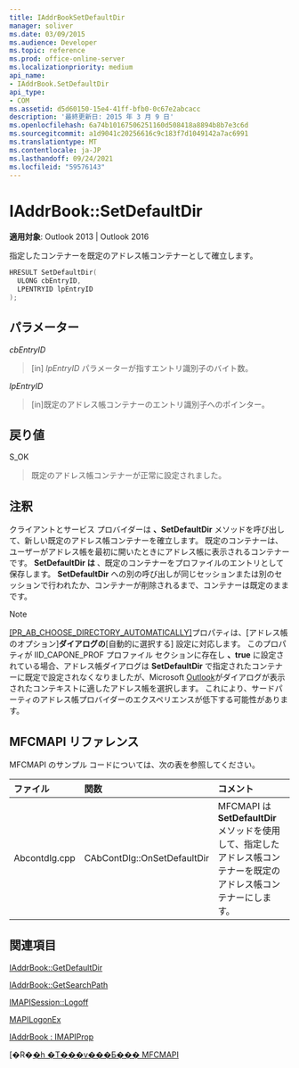 ```yaml
---
title: IAddrBookSetDefaultDir
manager: soliver
ms.date: 03/09/2015
ms.audience: Developer
ms.topic: reference
ms.prod: office-online-server
ms.localizationpriority: medium
api_name:
- IAddrBook.SetDefaultDir
api_type:
- COM
ms.assetid: d5d60150-15e4-41ff-bfb0-0c67e2abcacc
description: '最終更新日: 2015 年 3 月 9 日'
ms.openlocfilehash: 6a74b10167506251160d508418a8894b8b7e3c6d
ms.sourcegitcommit: a1d9041c20256616c9c183f7d1049142a7ac6991
ms.translationtype: MT
ms.contentlocale: ja-JP
ms.lasthandoff: 09/24/2021
ms.locfileid: "59576143"
---
```

# <a name="iaddrbooksetdefaultdir"></a>IAddrBook::SetDefaultDir

  
  
**適用対象**: Outlook 2013 | Outlook 2016 
  
指定したコンテナーを既定のアドレス帳コンテナーとして確立します。
  
```cpp
HRESULT SetDefaultDir(
  ULONG cbEntryID,
  LPENTRYID lpEntryID
);
```

## <a name="parameters"></a>パラメーター

 _cbEntryID_
  
> [in]  _lpEntryID_ パラメーターが指すエントリ識別子のバイト数。 
    
 _lpEntryID_
  
> [in]既定のアドレス帳コンテナーのエントリ識別子へのポインター。
    
## <a name="return-value"></a>戻り値

S_OK 
  
> 既定のアドレス帳コンテナーが正常に設定されました。
    
## <a name="remarks"></a>注釈

クライアントとサービス プロバイダーは **、SetDefaultDir** メソッドを呼び出して、新しい既定のアドレス帳コンテナーを確立します。 既定のコンテナーは、ユーザーがアドレス帳を最初に開いたときにアドレス帳に表示されるコンテナーです。 **SetDefaultDir は** 、既定のコンテナーをプロファイルのエントリとして保存します。 **SetDefaultDir** への別の呼び出しが同じセッションまたは別のセッションで行われたか、コンテナーが削除されるまで、コンテナーは既定のままです。 
  
> [!NOTE]
> [[PR_AB_CHOOSE_DIRECTORY_AUTOMATICALLY]](pidtagaddressbookchoosedirectoryautomatically-canonical-property.md)プロパティは、[アドレス帳のオプション]**ダイアログの**[自動的に選択する] 設定に対応します。 このプロパティが IID_CAPONE_PROF プロファイル セクションに存在し **、true** に設定されている場合、アドレス帳ダイアログは **SetDefaultDir** で指定されたコンテナーに既定で設定されなくなりましたが、Microsoft [Outlook](https://msdn.microsoft.com/library/281aabc3-9656-299c-4c78-7733dc71050a%28Office.15%29.aspx)がダイアログが表示されたコンテキストに適したアドレス帳を選択します。 これにより、サードパーティのアドレス帳プロバイダーのエクスペリエンスが低下する可能性があります。 
  
## <a name="mfcmapi-reference"></a>MFCMAPI リファレンス

MFCMAPI のサンプル コードについては、次の表を参照してください。
  
|**ファイル**|**関数**|**コメント**|
|:-----|:-----|:-----|
|Abcontdlg.cpp  <br/> |CAbContDlg::OnSetDefaultDir  <br/> |MFCMAPI は **SetDefaultDir** メソッドを使用して、指定したアドレス帳コンテナーを既定のアドレス帳コンテナーにします。  <br/> |
   
## <a name="see-also"></a>関連項目



[IAddrBook::GetDefaultDir](iaddrbook-getdefaultdir.md)
  
[IAddrBook::GetSearchPath](iaddrbook-getsearchpath.md)
  
[IMAPISession::Logoff](imapisession-logoff.md)
  
[MAPILogonEx](mapilogonex.md)
  
[IAddrBook : IMAPIProp](iaddrbookimapiprop.md)


[�R�[�h �T���v���Ƃ��� MFCMAPI](mfcmapi-as-a-code-sample.md)

